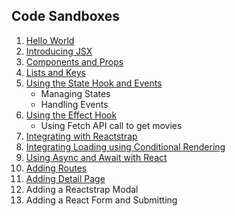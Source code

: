 ## Code Sandboxes

1. [Hello World](https://codesandbox.io/s/react-01-hello-world-8vyn5)
2. [Introducing JSX](https://codesandbox.io/s/react-02-introduction-to-jsx-6gz1p)
3. [Components and Props](https://codesandbox.io/s/react-03-component-and-props-oy9z7)
4. [Lists and Keys](https://codesandbox.io/s/react-04-lists-and-keys-0ldj3)
5. [Using the State Hook and Events](https://codesandbox.io/s/react-05-state-hooks-and-events-znnoj)
   * Managing States
   * Handling Events
6. [Using the Effect Hook](https://codesandbox.io/s/react-06-effect-hook-3us38)
   * Using Fetch API call to get movies 
7. [Integrating with Reactstrap](https://codesandbox.io/s/react-07-integrating-with-reactstrap-mmw83)
8. [Integrating Loading using Conditional Rendering](https://codesandbox.io/s/react-08-integrating-with-loading-wrapper-4v1r9)
9. [Using Async and Await with React](https://codesandbox.io/s/react-09-fetch-async-await-ne8ty)
10. [Adding Routes](https://codesandbox.io/s/react-10-adding-routes-4xtbb)
11. [Adding Detail Page](https://codesandbox.io/s/react-10-adding-routes-4xtbb)
12. Adding a Reactstrap Modal
13. Adding a React Form and Submitting 
